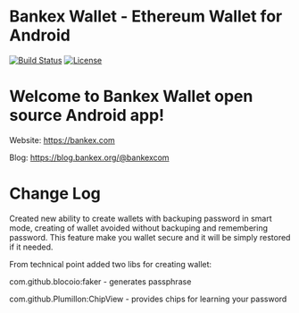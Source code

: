 # Bankex Wallet - Ethereum Wallet for Android

[![Build Status](https://travis-ci.org/TrustWallet/trust-wallet-android.svg?branch=master)](https://travis-ci.org/TrustWallet/trust-wallet-android)
[![License](https://img.shields.io/badge/license-GPL3-green.svg?style=flat)](https://github.com/fastlane/fastlane/blob/master/LICENSE)

# Welcome to Bankex Wallet open source Android app!

Website: https://bankex.com

Blog: https://blog.bankex.org/@bankexcom

# Change Log 

Created new ability to create wallets with backuping password in smart mode, creating of wallet avoided without backuping and remembering password. This feature make you wallet secure and it will be simply restored if it needed.

From technical point added two libs for creating wallet:

com.github.blocoio:faker - generates passphrase

com.github.Plumillon:ChipView - provides chips for learning your password
    


